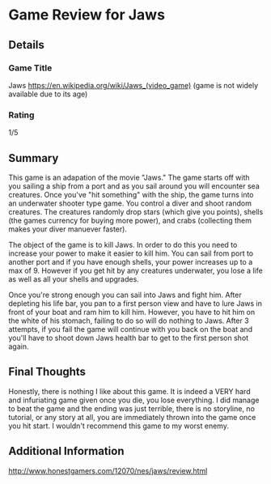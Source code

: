 # Game Review for Jaws

## Details

### Game Title
Jaws https://en.wikipedia.org/wiki/Jaws_(video_game) (game is not widely available due to its age)

### Rating
1/5

## Summary
This game is an adapation of the movie "Jaws." The game starts off with you sailing a ship from a port and as you sail around you will encounter sea creatures. Once you've "hit something" with the ship, the game turns into an underwater shooter type game. You control a diver and shoot random creatures. The creatures randomly drop stars (which give you points), shells (the games currency for buying more power), and crabs (collecting them makes your diver manuever faster). 

The object of the game is to kill Jaws. In order to do this you need to increase your power to make it easier to kill him. You can sail from port to another port and if you have enough shells, your power increases up to a max of 9. However if you get hit by any creatures underwater, you lose a life as well as all your shells and upgrades. 

Once you're strong enough you can sail into Jaws and fight him. After depleting his life bar, you pan to a first person view and have to lure Jaws in front of your boat and ram him to kill him. However, you have to hit him on the white of his stomach, failing to do so will do nothing to Jaws. After 3 attempts, if you fail the game will continue with you back on the boat and you'll have to shoot down Jaws health bar to get to the first person shot again.

## Final Thoughts
Honestly, there is nothing I like about this game. It is indeed a VERY hard and infuriating game given once you die, you lose everything. I did manage to beat the game and the ending was just terrible, there is no storyline, no tutorial, or any story at all, you are immediately thrown into the game once you hit start. I wouldn't recommend this game to my worst enemy.

## Additional Information
http://www.honestgamers.com/12070/nes/jaws/review.html

